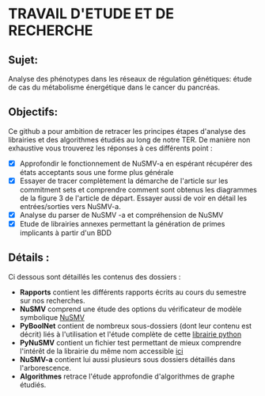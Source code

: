 # TRAVAIL D'ETUDE ET DE RECHERCHE

## Sujet:
Analyse des phénotypes dans les réseaux de régulation génétiques: étude de cas du métabolisme énergétique dans le cancer du pancréas.

## Objectifs:

Ce github a pour ambition de retracer les principes étapes d'analyse des librairies et des algorithmes étudiés au long de notre TER.
De manière non exhaustive vous trouverez les réponses à ces différents point :
- [x] Approfondir le fonctionnement de NuSMV-a en espérant récupérer des états acceptants sous une forme plus générale
- [x] Essayer de tracer complètement la démarche de l'article sur les commitment sets et comprendre comment sont obtenus les diagrammes de la figure 3 de l'article de départ. Essayer aussi de voir en détail les entrées/sorties vers NuSMV-a.
- [x] Analyse du parser de NuSMV -a et compréhension de NuSMV
- [x] Etude de librairies annexes permettant la génération de primes implicants à partir d'un BDD

## Détails :
Ci dessous sont détaillés les contenus des dossiers :
- **Rapports** contient les différents rapports écrits au cours du semestre sur nos recherches.
- **NuSMV** comprend une étude des options du vérificateur de modèle symbolique [NuSMV](http://nusmv.fbk.eu/)
- **PyBoolNet** contient de nombreux sous-dossiers (dont leur contenu est décrit) liés à l'utilisation et l'étude complète de cette [librairie python](https://github.com/hklarner/PyBoolNet)
- **PyNuSMV** contient un fichier test permettant de mieux comprendre l'intérêt de la librairie du même nom accessible [ici](https://github.com/sbusard/pynusmv)
- **NuSMV-a** contient lui aussi plusieurs sous dossiers détaillés dans l'arborescence.
- **Algorithmes** retrace l'étude approfondie d'algorithmes de graphe étudiés.

